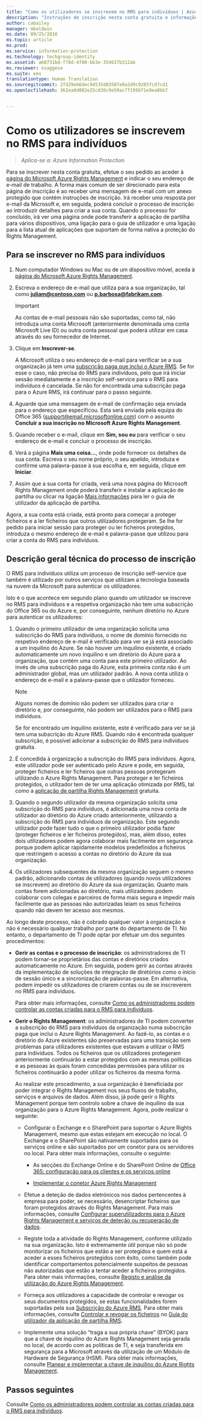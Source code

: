 ```yaml
---
title: "Como os utilizadores se inscrevem no RMS para indivíduos | Azure Information Protection"
description: "Instruções de inscrição nesta conta gratuita e informações técnicas sobre o funcionamento deste processo."
author: cabailey
manager: mbaldwin
ms.date: 09/25/2016
ms.topic: article
ms.prod: 
ms.service: information-protection
ms.technology: techgroup-identity
ms.assetid: a60731bd-f78d-4f00-bb3e-354637b312ab
ms.reviewer: esaggese
ms.suite: ems
translationtype: Human Translation
ms.sourcegitcommit: 2fd29eb6dec94535d0358fe0a2d9c9285fcd7cd1
ms.openlocfilehash: 362ea0d002e25c830c9e50ac7f1956f1e9ea8bb7


---
```


# Como os utilizadores se inscrevem no RMS para indivíduos

>*Aplica-se a: Azure Information Protection*

Para se inscrever nesta conta gratuita, efetue o seu pedido ao aceder à [página do Microsoft Azure Rights Management](https://portal.office.com/signup?sku=rms&ru=https%3A%2F%2Fportal.azurerms.com%2F%23%2Fdownload) e indicar o seu endereço de e-mail de trabalho. A forma mais comum de ser direcionado para esta página de inscrição é ao receber uma mensagem de e-mail com um anexo protegido que contém instruções de inscrição. Irá receber uma resposta por e-mail da Microsoft e, em seguida, poderá concluir o processo de inscrição ao introduzir detalhes para criar a sua conta. Quando o processo for concluído, irá ver uma página onde pode transferir a aplicação de partilha para vários dispositivos, uma ligação para o guia de utilizador e uma ligação para a lista atual de aplicações que suportam de forma nativa a proteção do Rights Management. 

## Para se inscrever no RMS para indivíduos

1.  Num computador Windows ou Mac ou de um dispositivo móvel, aceda à [página do Microsoft Azure Rights Management](https://portal.office.com/signup?sku=rms&ru=https%3A%2F%2Fportal.azurerms.com%2F%23%2Fdownload).

2.  Escreva o endereço de e-mail que utiliza para a sua organização, tal como **juliam@contoso.com** ou **p.barbosa@fabrikam.com**.

    > [!IMPORTANT]
    > As contas de e-mail pessoais não são suportadas, como tal, não introduza uma conta Microsoft (anteriormente denominada uma conta Microsoft Live ID) ou outra conta pessoal que poderá utilizar em casa através do seu fornecedor de Internet.

3.  Clique em **Inscrever-se**.

    A Microsoft utiliza o seu endereço de e-mail para verificar se a sua organização já tem uma [subscrição paga que inclui o Azure RMS](../get-started/requirements-subscriptions.md). Se for esse o caso, não precisa do RMS para indivíduos, pelo que irá iniciar sessão imediatamente e a inscrição self-service para o RMS para indivíduos é cancelada. Se não for encontrada uma subscrição paga para o Azure RMS, irá continuar para o passo seguinte.

4.  Aguarde que uma mensagem de e-mail de confirmação seja enviada para o endereço que especificou. Esta será enviada pela equipa do Office 365 (support@email.microsoftonline.com) com o assunto **Concluir a sua inscrição no Microsoft Azure Rights Management**.

5.  Quando receber o e-mail, clique em **Sim, sou eu** para verificar o seu endereço de e-mail e concluir o processo de inscrição.

6.  Verá a página **Mais uma coisa...**, onde pode fornecer os detalhes da sua conta. Escreva o seu nome próprio, o seu apelido, introduza e confirme uma palavra-passe à sua escolha e, em seguida, clique em **Iniciar**.

7. Assim que a sua conta for criada, verá uma nova página do Microsoft Rights Management onde poderá transferir e instalar a aplicação de partilha ou clicar na ligação [Mais informações](../rms-client/sharing-app-user-guide.md) para ler o guia de utilizador da aplicação de partilha.

Agora, a sua conta está criada, está pronto para começar a proteger ficheiros e a ler ficheiros que outros utilizadores protegeram. Se lhe for pedido para iniciar sessão para proteger ou ler ficheiros protegidos, introduza o mesmo endereço de e-mail e palavra-passe que utilizou para criar a conta do RMS para indivíduos.

## Descrição geral técnica do processo de inscrição
O RMS para indivíduos utiliza um processo de inscrição self-service que também é utilizado por outros serviços que utilizam a tecnologia baseada na nuvem da Microsoft para autenticar os utilizadores.

Isto é o que acontece em segundo plano quando um utilizador se inscreve no RMS para indivíduos e a respetiva organização não tem uma subscrição do Office 365 ou do Azure e, por conseguinte, nenhum diretório no Azure para autenticar os utilizadores:

1.  Quando o primeiro utilizador de uma organização solicita uma subscrição do RMS para indivíduos, o nome de domínio fornecido no respetivo endereço de e-mail é verificado para ver se já está associado a um inquilino do Azure. Se não houver um inquilino existente, é criado automaticamente um novo inquilino e um diretório do Azure para a organização, que contém uma conta para este primeiro utilizador. Ao invés de uma subscrição paga do Azure, esta primeira conta não é um administrador global, mas um utilizador padrão. A nova conta utiliza o endereço de e-mail e a palavra-passe que o utilizador forneceu.

    > [!NOTE]
    > Alguns nomes de domínio não podem ser utilizados para criar o diretório e, por conseguinte, não podem ser utilizados para o RMS para indivíduos.

    Se for encontrado um inquilino existente, este é verificado para ver se já tem uma subscrição do Azure RMS. Quando não é encontrada qualquer subscrição, é possível adicionar a subscrição do RMS para indivíduos gratuita.

2.  É concedida à organização a subscrição do RMS para indivíduos. Agora, este utilizador pode ser autenticado pelo Azure e pode, em seguida, proteger ficheiros e ler ficheiros que outras pessoas protegeram utilizando o Azure Rights Management. Para proteger e ler ficheiros protegidos, o utilizador tem de ter uma aplicação otimizada por RMS, tal como a [aplicação de partilha Rights Management](../rms-client/sharing-app-windows.md) gratuita.

3.  Quando o segundo utilizador da mesma organização solicita uma subscrição do RMS para indivíduos, é adicionada uma nova conta de utilizador ao diretório do Azure criado anteriormente, utilizando a subscrição do RMS para indivíduos da organização. Este segundo utilizador pode fazer tudo o que o primeiro utilizador podia fazer (proteger ficheiros e ler ficheiros protegidos), mas, além disso, estes dois utilizadores podem agora colaborar mais facilmente em segurança porque podem aplicar rapidamente modelos predefinidos a ficheiros que restringem o acesso a contas no diretório do Azure da sua organização.

4.  Os utilizadores subsequentes da mesma organização seguem o mesmo padrão, adicionando contas de utilizadores (quando novos utilizadores se inscrevem) ao diretório do Azure da sua organização. Quanto mais contas forem adicionadas ao diretório, mais utilizadores podem colaborar com colegas e parceiros de forma mais segura e impedir mais facilmente que as pessoas não autorizadas leiam os seus ficheiros quando não devem ter acesso aos mesmos.

Ao longo deste processo, não é cobrado qualquer valor à organização e não é necessário qualquer trabalho por parte do departamento de TI. No entanto, o departamento de TI pode optar por efetuar um dos seguintes procedimentos:

-   **Gerir as contas e o processo de inscrição**: os administradores de TI podem tornar-se proprietários das contas e diretórios criados automaticamente no Azure. Em seguida, podem gerir as contas através da implementação de soluções de integração de diretórios como o início de sessão único e a sincronização de palavras-passe. Em alternativa, podem impedir os utilizadores de criarem contas ou de se inscreverem no RMS para indivíduos.

    Para obter mais informações, consulte [Como os administradores podem controlar as contas criadas para o RMS para indivíduos](rms-for-individuals-take-control.md).

-   **Gerir o Rights Management**: os administradores de TI podem converter a subscrição do RMS para indivíduos da organização numa subscrição paga que inclui o Azure Rights Management. Ao fazê-lo, as contas e o diretório do Azure existentes são preservadas para uma transição sem problemas para utilizadores existentes que estavam a utilizar o RMS para indivíduos. Todos os ficheiros que os utilizadores protegeram anteriormente continuarão a estar protegidos com as mesmas políticas e as pessoas às quais foram concedidas permissões para utilizar os ficheiros continuarão a poder utilizar os ficheiros da mesma forma.

    Ao realizar este procedimento, a sua organização é beneficiada por poder integrar o Rights Management nos seus fluxos de trabalho, serviços e arquivos de dados. Além disso, já pode gerir o Rights Management porque tem controlo sobre a chave de inquilino da sua organização para o Azure Rights Management. Agora, pode realizar o seguinte:

    -   Configurar o Exchange e o SharePoint para suportar o Azure Rights Management, mesmo que estas estejam em execução no local. O Exchange e o SharePoint são nativamente suportados para os serviços online e são suportados por um conetor para os servidores no local. Para obter mais informações, consulte o seguinte:

        -   As secções do Exchange Online e do SharePoint Online de [Office 365: configuração para os clientes e os serviços online](../deploy-use/configure-office365.md)

        -   [Implementar o conetor Azure Rights Management](../deploy-use/deploy-rms-connector.md)

    -   Efetue a deteção de dados eletrónicos nos dados pertencentes à empresa para poder, se necessário, desencriptar ficheiros que foram protegidos através do Rights Management. Para mais informações, consulte [Configurar superutilizadores para o Azure Rights Management e serviços de deteção ou recuperação de dados](../deploy-use/configure-super-users.md).

    -   Registe toda a atividade do Rights Management, conforme utilizado na sua organização. Isto é extremamente útil porque não só pode monitorizar os ficheiros que estão a ser protegidos e quem está a aceder a esses ficheiros protegidos com êxito, como também pode identificar comportamentos potencialmente suspeitos de pessoas não autorizadas que estão a tentar aceder a ficheiros protegidos. Para obter mais informações, consulte [Registo e análise da utilização do Azure Rights Management](../deploy-use/log-analyze-usage.md).

    -   Forneça aos utilizadores a capacidade de controlar e revogar os seus documentos protegidos, se estas funcionalidades forem suportadas pela sua [Subscrição do Azure RMS](https://technet.microsoft.com/dn858608). Para obter mais informações, consulte [Controlar e revogar os ficheiros](../rms-client/sharing-app-track-revoke.md) no [Guia do utilizador da aplicação de partilha RMS](../rms-client/sharing-app-user-guide.md).

    -   Implemente uma solução “traga a sua própria chave” (BYOK) para que a chave de inquilino do Azure Rights Management seja gerada no local, de acordo com as políticas de TI, e seja transferida em segurança para a Microsoft através da utilização de um Módulo de Hardware de Segurança (HSM). Para obter mais informações, consulte [Planear e implementar a chave de inquilino do Azure Rights Management](../plan-design/plan-implement-tenant-key.md).


## Passos seguintes
Consulte [Como os administradores podem controlar as contas criadas para o RMS para indivíduos](rms-for-individuals-take-control.md).





<!--HONumber=Sep16_HO4-->


